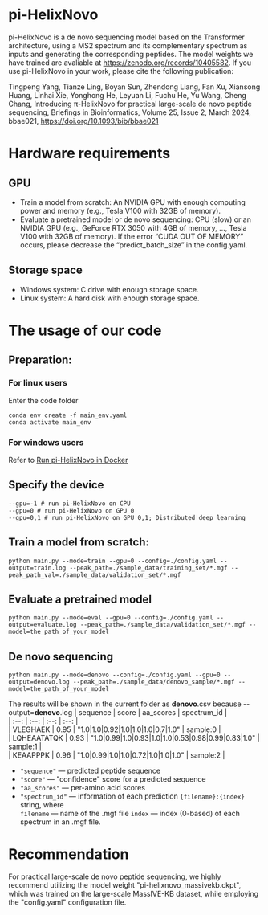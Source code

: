 # pi-HelixNovo
pi-HelixNovo is a de novo sequencing model based on the Transformer architecture, using a MS2 spectrum and its complementary spectrum as inputs and generating the corresponding peptides. The model weights we have trained are avaliable at https://zenodo.org/records/10405582. If you use pi-HelixNovo in your work, please cite the following publication: 

Tingpeng Yang, Tianze Ling, Boyan Sun, Zhendong Liang, Fan Xu, Xiansong Huang, Linhai Xie, Yonghong He, Leyuan Li, Fuchu He, Yu Wang, Cheng Chang, Introducing π-HelixNovo for practical large-scale de novo peptide sequencing, Briefings in Bioinformatics, Volume 25, Issue 2, March 2024, bbae021, https://doi.org/10.1093/bib/bbae021
# Hardware requirements
## GPU
- Train a model from scratch: An NVIDIA GPU with enough computing power and memory (e.g., Tesla V100 with 32GB of memory).
- Evaluate a pretrained model or de novo sequencing: CPU (slow) or an NVIDIA GPU (e.g., GeForce RTX 3050 with 4GB of memory, ..., Tesla V100 with 32GB of memory). If the error “CUDA OUT OF MEMORY” occurs, please decrease the “predict_batch_size” in the config.yaml.
## Storage space
- Windows system: C drive with enough storage space.
- Linux system: A hard disk with enough storage space.
# The usage of our code
## Preparation:
### For linux users
Enter the code folder

```
conda env create -f main_env.yaml
conda activate main_env 
```

### For windows users
Refer to [Run pi-HelixNovo in Docker](./run_in_docker/docker-env.md)
## Specify the device

```
--gpu=-1 # run pi-HelixNovo on CPU
--gpu=0 # run pi-HelixNovo on GPU 0
--gpu=0,1 # run pi-HelixNovo on GPU 0,1; Distributed deep learning
```

## Train a model from scratch:

```
python main.py --mode=train --gpu=0 --config=./config.yaml --output=train.log --peak_path=./sample_data/training_set/*.mgf --peak_path_val=./sample_data/validation_set/*.mgf
```

## Evaluate a pretrained model

```
python main.py --mode=eval --gpu=0 --config=./config.yaml --output=evaluate.log --peak_path=./sample_data/validation_set/*.mgf --model=the_path_of_your_model
```

## De novo sequencing

```
python main.py --mode=denovo --config=./config.yaml --gpu=0 --output=denovo.log --peak_path=./sample_data/denovo_sample/*.mgf --model=the_path_of_your_model
```
The results will be shown in the current folder as **denovo**.csv because --output=**denovo**.log
| sequence | score | aa_scores | spectrum_id |  
| :--: | :--: | :--: | :--: |  
| VLEGHAEK | 0.95 | "1.0\|1.0\|0.92\|1.0\|1.0\|1.0\|0.7\|1.0" | sample:0 |  
| LQHEAATATQK | 0.93 | "1.0\|0.99\|1.0\|0.93\|1.0\|1.0\|0.53\|0.98\|0.99\|0.83\|1.0" | sample:1 |  
| KEAAPPPK | 0.96 | "1.0\|0.99\|1.0\|1.0\|0.72\|1.0\|1.0\|1.0" | sample:2 |

- `"sequence"` — predicted peptide sequence
- `"score"` — "confidence" score for a predicted sequence
- `"aa_scores"` — per-amino acid scores
- `"spectrum_id"` — information of each prediction
    `{filename}:{index}` string, where  
    `filename` — name of the .mgf file
    `index` —  index (0-based) of each spectrum in an .mgf file.

# Recommendation
For practical large-scale de novo peptide sequencing, we highly recommend utilizing the model weight "pi-helixnovo_massivekb.ckpt", which was trained on the large-scale MassIVE-KB dataset, while employing the "config.yaml" configuration file.

